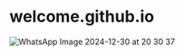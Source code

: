 # welcome.github.io
![WhatsApp Image 2024-12-30 at 20 30 37](https://github.com/user-attachments/assets/f4eec985-51ce-4863-ae9e-39a5509b0ad7)
